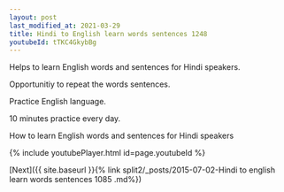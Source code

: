 ```yaml
---
layout: post
last_modified_at: 2021-03-29
title: Hindi to English learn words sentences 1248 
youtubeId: tTKC4GkybBg
---
```

 
 
Helps to learn English words and sentences for Hindi speakers.

Opportunitiy to repeat the words sentences. 

Practice English language. 
 
10 minutes practice every day. 
 
How to learn English words and sentences for Hindi speakers 
 
{% include youtubePlayer.html id=page.youtubeId %}
 
 
[Next]({{ site.baseurl }}{% link  split2/_posts/2015-07-02-Hindi to english learn words sentences 1085 .md%})
 
